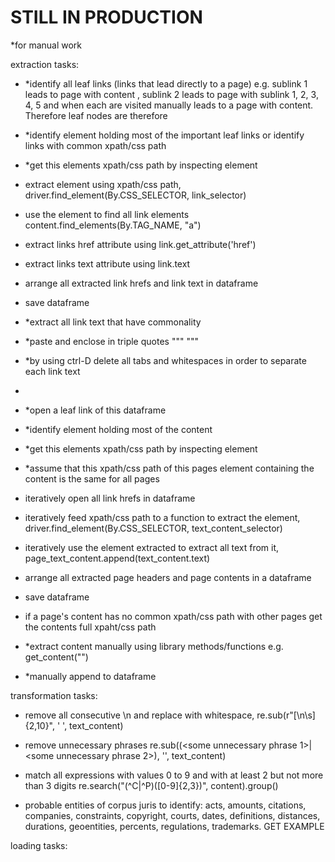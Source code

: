 # **STILL IN PRODUCTION**

*for manual work

extraction tasks:
- *identify all leaf links (links that lead directly to a page)
e.g. sublink 1 leads to page <X1> with content <Y1>, sublink 2 leads to page <X2> with sublink 1, 2, 3, 4, 5 and when each are visited manually leads to a page with content. Therefore leaf nodes are therefore
- *identify element holding most of the important leaf links or identify links with common xpath/css path
- *get this elements xpath/css path by inspecting element
- extract element using xpath/css path, driver.find_element(By.CSS_SELECTOR, link_selector)
- use the element to find all link elements content.find_elements(By.TAG_NAME, "a")
- extract links href attribute using link.get_attribute('href')
- extract links text attribute using link.text
- arrange all extracted link hrefs and link text in dataframe
- save dataframe

- *extract all link text that have commonality
- *paste and enclose in triple quotes """ """
- *by using ctrl-D delete all tabs and whitespaces in order to separate each link text
- 

- *open a leaf link of this dataframe
- *identify element holding most of the content
- *get this elements xpath/css path by inspecting element
- *assume that this xpath/css path of this pages element containing the content is the same for all pages
- iteratively open all link hrefs in dataframe
- iteratively feed xpath/css path to a function to extract the element, driver.find_element(By.CSS_SELECTOR, text_content_selector)
- iteratively use the element extracted to extract all text from it, page_text_content.append(text_content.text)
- arrange all extracted page headers and page contents in a dataframe
- save dataframe

- if a page's content has no common xpath/css path with other pages get the contents full xpaht/css path 
- *extract content manually using library methods/functions e.g. get_content("<xpath string>")
- *manually append to dataframe

transformation tasks:
- remove all consecutive \n and replace with whitespace, re.sub(r"[\n\s]{2,10}", ' ', text_content)
- remove unnecessary phrases re.sub((<some unnecessary phrase 1>|<some unnecessary phrase 2>), '', text_content)
- match all expressions with values 0 to 9 and with at least 2 but not more than 3 digits re.search("(^C|^P)([0-9]{2,3})", content).group()


- probable entities of corpus juris to identify: acts, amounts, citations, companies, constraints, copyright, courts, dates, definitions, distances, durations, geoentities, percents, regulations, trademarks. GET EXAMPLE 

loading tasks:

